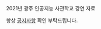 2021년 광주 인공지능 사관학교 강연 자료

	
항상 [공지사항](https://github.com/hu1won/AIschool-lecture/blob/master/Git/00.%EA%B3%B5%EC%A7%80%EC%82%AC%ED%95%AD.md) 확인 부탁드립니다.
